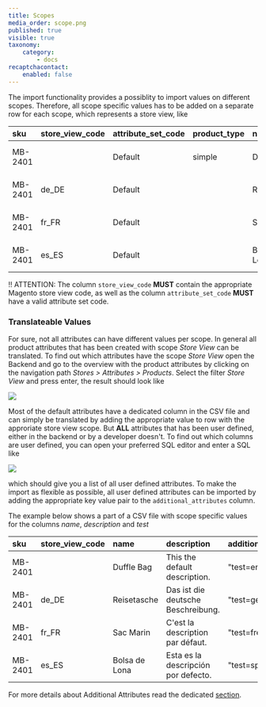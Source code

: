 ```yaml
---
title: Scopes
media_order: scope.png
published: true
visible: true
taxonomy:
    category:
        - docs
recaptchacontact:
    enabled: false
---
```


The import functionality provides a possiblity to import values on different scopes. Therefore, all scope specific values has to be added on a separate row for each scope, which represents a store view, like

| sku     | store_view_code | attribute_set_code | product_type | name          | description                          | url_key       | ...     |
|:--------|:----------------|:-------------------|:-------------|:--------------|:-------------------------------------|:--------------|:--------|
| MB-2401 |                 | Default            | simple       | Duffle Bag    | This the default description.        | duffle-bag    |         |
| MB-2401 | de_DE           | Default            |              | Reisetasche   | Das ist die deutsche Beschreibung.   | reisetasche   |         |
| MB-2401 | fr_FR           | Default            |              | Sac Marin     | C'est la description par défaut.     | sac-marin     |         |
| MB-2401 | es_ES           | Default            |              | Bolsa de Lona | Esta es la descripción por defecto.  | bolsa-de-lona |         |

!! ATTENTION: The column `store_view_code` **MUST** contain the appropriate Magento store view code, as well as the column `attribute_set_code` **MUST** have a valid attribute set code. 

### Translateable Values

For sure, not all attributes can have different values per scope. In general all product attributes that has been created with scope *Store View* can be translated. To find out which attributes have the scope *Store View* open the Backend and go to the overview with the product attributes by clicking on the navigation path *Stores > Attributes > Products*. Select the filter *Store View* and press enter, the result should look like

![](scope.png)

Most of the default attributes have a dedicated column in the CSV file and can simply be translated by adding the appropriate value to row with the approriate store view scope. But **ALL** attributes that has been user defined, either in the backend or by a developer doesn't. To find out which columns are user defined, you can open your preferred SQL editor and enter a SQL like

![](user_defined_attributes.png)

which should give you a list of all user defined attributes. To make the import as flexible as possible, all user defined attributes can be imported by adding the appropriate key value pair to the `additional_attributes` column.

The example below shows a part of a CSV file with scope specific values for the columns *name*, *description* and *test*

| sku     | store_view_code | name          | description                          | additional_attributes                    | ...     |
|:--------|:----------------|:--------------|:-------------------------------------|:-----------------------------------------|:--------|
| MB-2401 |                 | Duffle Bag    | This the default description.        | "test=english,activity=Gym&#124;Hiking"  |         |
| MB-2401 | de_DE           | Reisetasche   | Das ist die deutsche Beschreibung.   | "test=german"                            |         |
| MB-2401 | fr_FR           | Sac Marin     | C'est la description par défaut.     | "test=french"                            |         |
| MB-2401 | es_ES           | Bolsa de Lona | Esta es la descripción por defecto.  | "test=spain"                             |         |

For more details about Additional Attributes read the dedicated [section](/file-structure/product-import/additional-attributes).